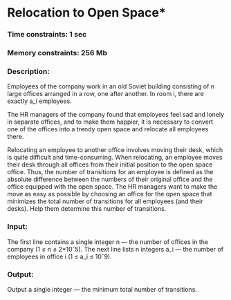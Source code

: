 # Relocation to Open Space*

### Time constraints: 1 sec
### Memory constraints: 256 Mb

### Description:
Employees of the company work in an old Soviet building consisting of n large offices arranged in a row, one after another. In room i, there are exactly a_i employees. 

The HR managers of the company found that employees feel sad and lonely in separate offices, and to make them happier, it is necessary to convert one of the offices into a trendy open space and relocate all employees there.

Relocating an employee to another office involves moving their desk, which is quite difficult and time-consuming. When relocating, an employee moves their desk through all offices from their initial position to the open space office. Thus, the number of transitions for an employee is defined as the absolute difference between the numbers of their original office and the office equipped with the open space. The HR managers want to make the move as easy as possible by choosing an office for the open space that minimizes the total number of transitions for all employees (and their desks). Help them determine this number of transitions.

### Input:
The first line contains a single integer n — the number of offices in the company (1 ≤ n ≤ 2*10ˆ5). The next line lists n integers a_i — the number of employees in office i (1 ≤ a_i ≤ 10ˆ9).

### Output:
Output a single integer — the minimum total number of transitions.

